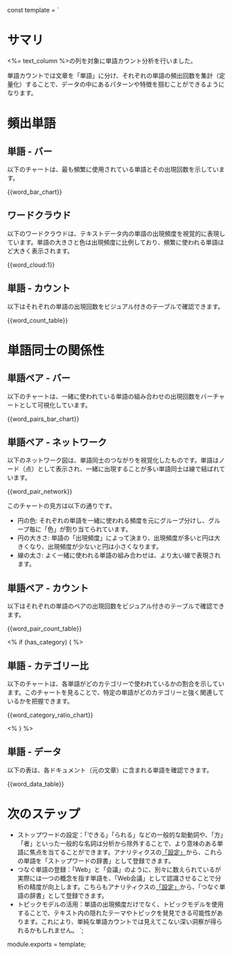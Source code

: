 const template = `
# サマリ

<%= text_column %>の列を対象に単語カウント分析を行いました。

単語カウントでは文章を「単語」に分け、それぞれの単語の頻出回数を集計（定量化）することで、データの中にあるパターンや特徴を掴むことができるようになります。

# 頻出単語

## 単語 - バー

以下のチャートは、最も頻繁に使用されている単語とその出現回数を示しています。

{{word_bar_chart}}

## ワードクラウド

以下のワードクラウドは、テキストデータ内の単語の出現頻度を視覚的に表現しています。単語の大きさと色は出現頻度に比例しており、頻繁に使われる単語ほど大きく表示されます。

{{word_cloud:1}}

## 単語 - カウント

以下はそれぞれの単語の出現回数をビジュアル付きのテーブルで確認できます。

{{word_count_table}}

# 単語同士の関係性

## 単語ペア - バー

以下のチャートは、一緒に使われている単語の組み合わせの出現回数をバーチャートとして可視化しています。

{{word_pairs_bar_chart}}


## 単語ペア - ネットワーク

以下のネットワーク図は、単語同士のつながりを視覚化したものです。単語はノード（点）として表示され、一緒に出現することが多い単語同士は線で結ばれています。

{{word_pair_network}}

このチャートの見方は以下の通りです。

* 円の色: それぞれの単語を一緒に使われる頻度を元にグループ分けし、グループ毎に「色」が割り当てられています。
* 円の大きさ: 単語の「出現頻度」によって決まり、出現頻度が多いと円は大きくなり、出現頻度が少ないと円は小さくなります。
* 線の太さ: よく一緒に使われる単語の組み合わせは、より太い線で表現されます。

## 単語ペア - カウント

以下はそれぞれの単語のペアの出現回数をビジュアル付きのテーブルで確認できます。

{{word_pair_count_table}}

<% if (has_category) { %>
## 単語 - カテゴリー比

以下のチャートは、各単語がどのカテゴリーで使われているかの割合を示しています。このチャートを見ることで、特定の単語がどのカテゴリーと強く関連しているかを把握できます。

{{word_category_ratio_chart}}

<% } %>

## 単語 - データ

以下の表は、各ドキュメント（元の文章）に含まれる単語を確認できます。

{{word_data_table}}

# 次のステップ

* ストップワードの設定：「できる」「られる」などの一般的な助動詞や、「方」「者」といった一般的な名詞は分析から除外することで、より意味のある単語に焦点を当てることができます。アナリティクスの[「設定」](//analytics/settings)から、これらの単語を「ストップワードの辞書」として登録できます。
* つなぐ単語の登録：「Web」と「会議」のように、別々に数えられているが実際には一つの概念を指す単語を、「Web会議」として認識させることで分析の精度が向上します。こちらもアナリティクスの[「設定」](//analytics/settings)から、「つなぐ単語の辞書」として登録できます。
* トピックモデルの活用：単語の出現頻度だけでなく、トピックモデルを使用することで、テキスト内の隠れたテーマやトピックを発見できる可能性があります。これにより、単純な単語カウントでは見えてこない深い洞察が得られるかもしれません。
`;

module.exports = template;
